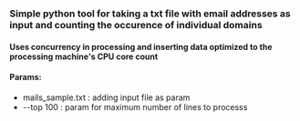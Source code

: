 ### Simple python tool for taking a txt file with email addresses as input and counting the occurence of individual domains
#### Uses concurrency in processing and inserting data optimized to the processing machine's CPU core count
#### Params:
* mails_sample.txt : adding input file as param
* --top 100 : param for maximum number of lines to processs